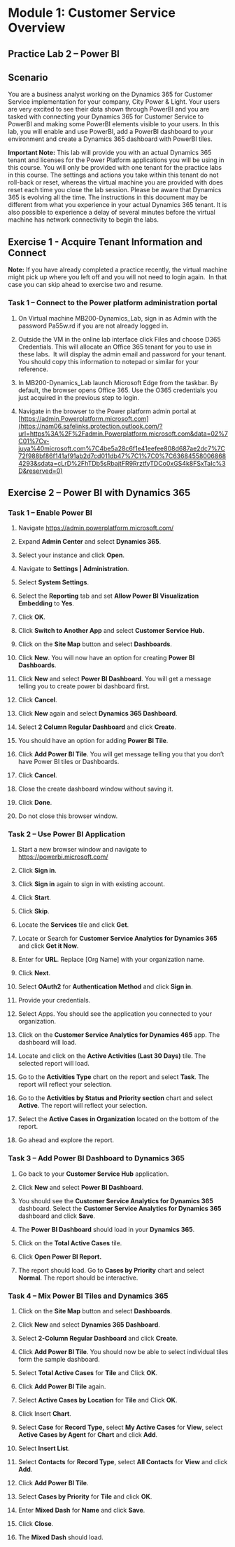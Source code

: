 Module 1: Customer Service Overview
===================================

## Practice Lab 2 – Power BI

Scenario
--------

You are a business analyst working on the Dynamics 365 for Customer Service
implementation for your company, City Power & Light. Your users are very excited
to see their data shown through PowerBI and you are tasked with connecting your
Dynamics 365 for Customer Service to PowerBI and making some PowerBI elements
visible to your users. In this lab, you will enable and use PowerBI, add a
PowerBI dashboard to your environment and create a Dynamics 365 dashboard with
PowerBI tiles.

**Important Note:** This lab will provide you with an actual Dynamics 365 tenant
and licenses for the Power Platform applications you will be using in this
course. You will only be provided with one tenant for the practice labs in this
course. The settings and actions you take within this tenant do not roll-back or
reset, whereas the virtual machine you are provided with does reset each time
you close the lab session. Please be aware that Dynamics 365 is evolving all the time. The
instructions in this document may be different from what you experience in your
actual Dynamics 365 tenant. It is also possible to experience a delay of several
minutes before the virtual machine has network connectivity to begin the labs.

Exercise 1 - Acquire Tenant Information and Connect
---------------------------------------------------

**Note:** If you have already completed a practice recently, the virtual machine
might pick up where you left off and you will not need to login again.  In that
case you can skip ahead to exercise two and resume.

### Task 1 – Connect to the Power platform administration portal

1.  On Virtual machine MB200-Dynamics_Lab, sign in as Admin with the password
    Pa55w.rd if you are not already logged in.

2.  Outside the VM in the online lab interface click Files and choose D365
    Credentials. This will allocate an Office 365 tenant for you to use in these
    labs.  It will display the admin email and password for your tenant.  You
    should copy this information to notepad or similar for your reference.

3.  In MB200-Dynamics_Lab launch Microsoft Edge from the taskbar. By default,
    the browser opens Office 365. Use the O365 credentials you just acquired in
    the previous step to login.

4.  Navigate in the browser to the Power platform admin portal at
    [https://admin.Powerplatform.microsoft.com](https://nam06.safelinks.protection.outlook.com/?url=https%3A%2F%2Fadmin.Powerplatform.microsoft.com&data=02%7C01%7Cv-juya%40microsoft.com%7C4be5a28c6f1e41eefee808d687ae2dc7%7C72f988bf86f141af91ab2d7cd011db47%7C1%7C0%7C636845580068684293&sdata=cLrD%2FhTDb5sRbajtFR9RrztfyTDCo0xGS4k8FSxTaIc%3D&reserved=0)

Exercise 2 – Power BI with Dynamics 365
---------------------------------------

### Task 1 – Enable Power BI

1.  Navigate <https://admin.powerplatform.microsoft.com/>

2.  Expand **Admin Center** and select **Dynamics 365**.

3.  Select your instance and click **Open**.

4.  Navigate to **Settings \| Administration**.

5.  Select **System Settings**.

6.  Select the **Reporting** tab and set **Allow Power BI Visualization
    Embedding** to **Yes**.

7.  Click **OK**.

8.  Click **Switch to Another App** and select **Customer Service Hub.**

9.  Click on the **Site Map** button and select **Dashboards**.

10. Click **New**. You will now have an option for creating **Power BI
    Dashboards**.

11. Click **New** and select **Power BI Dashboard**. You will get a message
    telling you to create power bi dashboard first.

12. Click **Cancel**.

13. Click **New** again and select **Dynamics 365 Dashboard**.

14. Select **2 Column Regular Dashboard** and click **Create**.

15. You should have an option for adding **Power BI Tile**.

16. Click **Add Power BI Tile**. You will get message telling you that you don’t
    have Power BI tiles or Dashboards.

17. Click **Cancel**.

18. Close the create dashboard window without saving it.

19. Click **Done**.

20. Do not close this browser window.

### Task 2 – Use Power BI Application

1.  Start a new browser window and navigate to <https://powerbi.microsoft.com/>

2.  Click **Sign in**.

3.  Click **Sign in** again to sign in with existing account.

4.  Click **Start**.

5.  Click **Skip**.

6.  Locate the **Services** tile and click **Get**.

7.  Locate or Search for **Customer Service Analytics for Dynamics 365** and
    click **Get it Now**.

8.  Enter for **URL**. Replace [Org Name] with your organization name.

9.  Click **Next**.

10. Select **OAuth2** for **Authentication Method** and click **Sign in**.

11. Provide your credentials.

12. Select Apps. You should see the application you connected to your
    organization.

13. Click on the **Customer Service Analytics for Dynamics 465** app. The
    dashboard will load.

14. Locate and click on the **Active Activities (Last 30 Days)** tile. The
    selected report will load.

15. Go to the **Activities Type** chart on the report and select **Task**. The
    report will reflect your selection.

16. Go to the **Activities by Status and Priority section** chart and select
    **Active**. The report will reflect your selection.

17. Select the **Active Cases in Organization** located on the bottom of the
    report.

18. Go ahead and explore the report.

### Task 3 – Add Power BI Dashboard to Dynamics 365 

1.  Go back to your **Customer Service Hub** application.

2.  Click **New** and select **Power BI Dashboard**.

3.  You should see the **Customer Service Analytics for Dynamics 365**
    dashboard. Select the **Customer Service Analytics for Dynamics 365**
    dashboard and click **Save**.

4.  The **Power BI Dashboard** should load in your **Dynamics 365**.

5.  Click on the **Total Active Cases** tile.

6.  Click **Open Power BI Report.**

7.  The report should load. Go to **Cases by Priority** chart and select
    **Normal**. The report should be interactive.

### Task 4 – Mix Power BI Tiles and Dynamics 365 

1.  Click on the **Site Map** button and select **Dashboards**.

2.  Click **New** and select **Dynamics 365 Dashboard**.

3.  Select **2-Column Regular Dashboard** and click **Create**.

4.  Click **Add Power BI Tile**. You should now be able to select individual
    tiles form the sample dashboard.

5.  Select **Total Active Cases** for **Tile** and Click **OK**.

6.  Click **Add Power BI Tile** again.

7.  Select **Active Cases by Location** for **Tile** and Click **OK**.

8.  Click Insert **Chart**.

9.  Select **Case** for **Record Type,** select **My Active Cases** for
    **View**, select **Active Cases by Agent** for **Chart** and click **Add**.

10. Select **Insert List**.

11. Select **Contacts** for **Record Type**, select **All Contacts** for
    **View** and click **Add**.

12. Click **Add Power BI Tile**.

13. Select **Cases by Priority** for **Tile** and click **OK**.

14. Enter **Mixed Dash** for **Name** and click **Save**.

15. Click **Close**.

16. The **Mixed Dash** should load.

